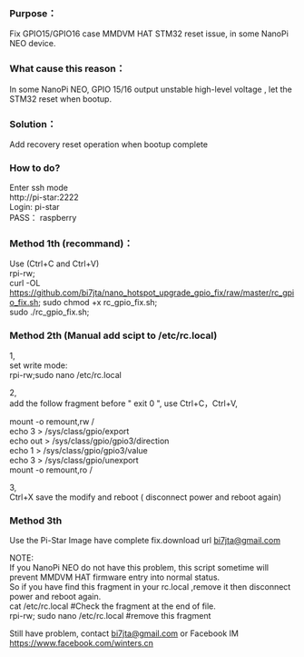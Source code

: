 ### Purpose：   
Fix GPIO15/GPIO16 case MMDVM HAT STM32 reset issue, in some NanoPi NEO device.   

### What cause this reason：   
In some NanoPi NEO, GPIO 15/16 output unstable high-level voltage , let the STM32 reset when bootup.  
### Solution：  
Add recovery reset operation when bootup complete  

### How to do?  
Enter ssh mode  
http://pi-star:2222  
Login:  pi-star  
PASS： raspberry   

### Method 1th (recommand)：
Use (Ctrl+C and Ctrl+V)   
rpi-rw;  
curl -OL https://github.com/bi7jta/nano_hotspot_upgrade_gpio_fix/raw/master/rc_gpio_fix.sh;
sudo chmod +x rc_gpio_fix.sh;   
sudo ./rc_gpio_fix.sh;    

### Method 2th (Manual add scipt to /etc/rc.local)  
1,   
set write mode:   
rpi-rw;sudo nano /etc/rc.local  
 
2,  
add the follow fragment before  " exit 0 ", use Ctrl+C，Ctrl+V,  

mount -o remount,rw /  
echo 3 > /sys/class/gpio/export  
echo out > /sys/class/gpio/gpio3/direction  
echo 1 > /sys/class/gpio/gpio3/value  
echo 3 > /sys/class/gpio/unexport  
mount -o remount,ro /  

3,     
Ctrl+X save the modify and reboot ( disconnect power and reboot again)  

### Method 3th 
Use the Pi-Star Image have complete fix.download url bi7jta@gmail.com

NOTE:  
If you NanoPi NEO do not have this problem, this script sometime will prevent MMDVM HAT firmware entry into normal status.     
So if you have find this fragment in your rc.local ,remove it then disconnect power and reboot again.  
cat /etc/rc.local   #Check the fragment at the end of file.   
rpi-rw; sudo nano /etc/rc.local   #remove this fragment  

Still have problem, contact bi7jta@gmail.com or Facebook IM https://www.facebook.com/winters.cn  
